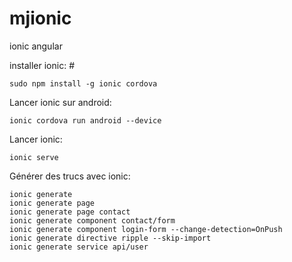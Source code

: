 # mjionic
ionic angular

installer ionic: #
<pre><code>sudo npm install -g ionic cordova</code></pre>


Lancer ionic sur android:
<pre><code>ionic cordova run android --device</code></pre>

Lancer ionic:
<pre><code>ionic serve</code></pre>

Générer des trucs avec ionic:
<pre><code>ionic generate
ionic generate page
ionic generate page contact
ionic generate component contact/form
ionic generate component login-form --change-detection=OnPush
ionic generate directive ripple --skip-import
ionic generate service api/user</code></pre>




